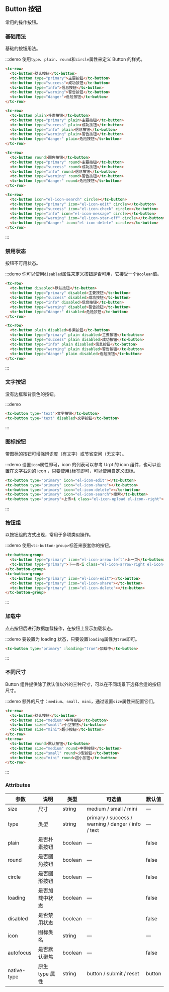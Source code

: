 ## Button 按钮
常用的操作按钮。

### 基础用法

基础的按钮用法。

:::demo 使用`type`、`plain`、`round`和`circle`属性来定义 Button 的样式。

```html
<tc-row>
  <tc-button>默认按钮</tc-button>
  <tc-button type="primary">主要按钮</tc-button>
  <tc-button type="success">成功按钮</tc-button>
  <tc-button type="info">信息按钮</tc-button>
  <tc-button type="warning">警告按钮</tc-button>
  <tc-button type="danger">危险按钮</tc-button>
</tc-row>

<tc-row>
  <tc-button plain>朴素按钮</tc-button>
  <tc-button type="primary" plain>主要按钮</tc-button>
  <tc-button type="success" plain>成功按钮</tc-button>
  <tc-button type="info" plain>信息按钮</tc-button>
  <tc-button type="warning" plain>警告按钮</tc-button>
  <tc-button type="danger" plain>危险按钮</tc-button>
</tc-row>

<tc-row>
  <tc-button round>圆角按钮</tc-button>
  <tc-button type="primary" round>主要按钮</tc-button>
  <tc-button type="success" round>成功按钮</tc-button>
  <tc-button type="info" round>信息按钮</tc-button>
  <tc-button type="warning" round>警告按钮</tc-button>
  <tc-button type="danger" round>危险按钮</tc-button>
</tc-row>

<tc-row>
  <tc-button icon="el-icon-search" circle></tc-button>
  <tc-button type="primary" icon="el-icon-edit" circle></tc-button>
  <tc-button type="success" icon="el-icon-check" circle></tc-button>
  <tc-button type="info" icon="el-icon-message" circle></tc-button>
  <tc-button type="warning" icon="el-icon-star-off" circle></tc-button>
  <tc-button type="danger" icon="el-icon-delete" circle></tc-button>
</tc-row>
```
:::

### 禁用状态

按钮不可用状态。

:::demo 你可以使用`disabled`属性来定义按钮是否可用，它接受一个`Boolean`值。

```html
<tc-row>
  <tc-button disabled>默认按钮</tc-button>
  <tc-button type="primary" disabled>主要按钮</tc-button>
  <tc-button type="success" disabled>成功按钮</tc-button>
  <tc-button type="info" disabled>信息按钮</tc-button>
  <tc-button type="warning" disabled>警告按钮</tc-button>
  <tc-button type="danger" disabled>危险按钮</tc-button>
</tc-row>

<tc-row>
  <tc-button plain disabled>朴素按钮</tc-button>
  <tc-button type="primary" plain disabled>主要按钮</tc-button>
  <tc-button type="success" plain disabled>成功按钮</tc-button>
  <tc-button type="info" plain disabled>信息按钮</tc-button>
  <tc-button type="warning" plain disabled>警告按钮</tc-button>
  <tc-button type="danger" plain disabled>危险按钮</tc-button>
</tc-row>
```
:::

### 文字按钮

没有边框和背景色的按钮。

:::demo
```html
<tc-button type="text">文字按钮</tc-button>
<tc-button type="text" disabled>文字按钮</tc-button>
```
:::

### 图标按钮

带图标的按钮可增强辨识度（有文字）或节省空间（无文字）。

:::demo 设置`icon`属性即可，icon 的列表可以参考 Urpt 的 icon 组件，也可以设置在文字右边的 icon ，只要使用`i`标签即可，可以使用自定义图标。

```html
<tc-button type="primary" icon="el-icon-edit"></tc-button>
<tc-button type="primary" icon="el-icon-share"></tc-button>
<tc-button type="primary" icon="el-icon-delete"></tc-button>
<tc-button type="primary" icon="el-icon-search">搜索</tc-button>
<tc-button type="primary">上传<i class="el-icon-upload el-icon--right"></i></tc-button>
```
:::

### 按钮组

以按钮组的方式出现，常用于多项类似操作。

:::demo 使用`<tc-button-group>`标签来嵌套你的按钮。

```html
<tc-button-group>
  <tc-button type="primary" icon="el-icon-arrow-left">上一页</tc-button>
  <tc-button type="primary">下一页<i class="el-icon-arrow-right el-icon--right"></i></tc-button>
</tc-button-group>
<tc-button-group>
  <tc-button type="primary" icon="el-icon-edit"></tc-button>
  <tc-button type="primary" icon="el-icon-share"></tc-button>
  <tc-button type="primary" icon="el-icon-delete"></tc-button>
</tc-button-group>
```
:::

### 加载中

点击按钮后进行数据加载操作，在按钮上显示加载状态。

:::demo 要设置为 loading 状态，只要设置`loading`属性为`true`即可。

```html
<tc-button type="primary" :loading="true">加载中</tc-button>
```
:::

### 不同尺寸

Button 组件提供除了默认值以外的三种尺寸，可以在不同场景下选择合适的按钮尺寸。

:::demo 额外的尺寸：`medium`、`small`、`mini`，通过设置`size`属性来配置它们。

```html
<tc-row>
  <tc-button>默认按钮</tc-button>
  <tc-button size="medium">中等按钮</tc-button>
  <tc-button size="small">小型按钮</tc-button>
  <tc-button size="mini">超小按钮</tc-button>
</tc-row>
<tc-row>
  <tc-button round>默认按钮</tc-button>
  <tc-button size="medium" round>中等按钮</tc-button>
  <tc-button size="small" round>小型按钮</tc-button>
  <tc-button size="mini" round>超小按钮</tc-button>
</tc-row>
```
:::

### Attributes
| 参数      | 说明    | 类型      | 可选值       | 默认值   |
|---------- |-------- |---------- |-------------  |-------- |
| size     | 尺寸   | string  |   medium / small / mini            |    —     |
| type     | 类型   | string    |   primary / success / warning / danger / info / text |     —    |
| plain     | 是否朴素按钮   | boolean    | — | false   |
| round     | 是否圆角按钮   | boolean    | — | false   |
| circle     | 是否圆形按钮   | boolean    | — | false   |
| loading     | 是否加载中状态   | boolean    | — | false   |
| disabled  | 是否禁用状态    | boolean   | —   | false   |
| icon  | 图标类名 | string   |  —  |  —  |
| autofocus  | 是否默认聚焦 | boolean   |  —  |  false  |
| native-type | 原生 type 属性 | string | button / submit / reset | button |
